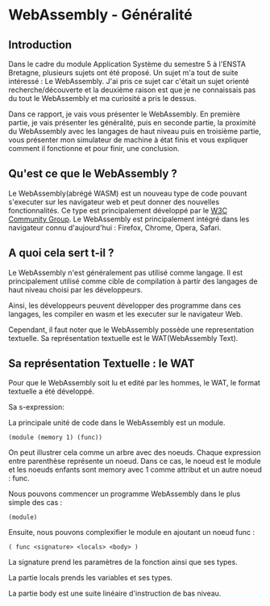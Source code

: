 # WebAssembly - Généralité

## Introduction
Dans le cadre du module Application Système du semestre 5 à l'ENSTA Bretagne, plusieurs sujets ont été proposé. Un sujet m'a tout de suite intéressé : Le WebAssembly. J'ai pris ce sujet car c'était un sujet orienté recherche/découverte et la deuxième raison est que je ne connaissais pas du tout le WebAssembly et ma curiosité a pris le dessus. 

Dans ce rapport, je vais vous présenter le WebAssembly. En première partie, je vais présenter les généralité, puis en seconde partie, la proximité du WebAssembly avec les langages de haut niveau puis en troisième partie, vous présenter mon simulateur de machine à état finis et vous expliquer comment il fonctionne et pour finir, une conclusion.

## Qu'est ce que le WebAssembly ?
Le WebAssembly(abrégé WASM) est un nouveau type de code pouvant s'executer sur les navigateur web et peut donner des nouvelles fonctionnalités.
Ce type est principalement développé par le [W3C Community Group](https://www.w3.org/community/webassembly/). Le WebAssembly est principalement intégré dans les navigateur connu d'aujourd'hui : Firefox, Chrome, Opera, Safari.


## A quoi cela sert t-il ?

Le WebAssembly n'est généralement pas utilisé comme langage. Il est principalement utilisé comme cible de compilation à partir des langages de haut niveau choisi par les développeurs. 

Ainsi, les développeurs peuvent développer des programme dans ces langages, les compiler en wasm et les executer sur le navigateur Web.

Cependant, il faut noter que le WebAssembly possède une representation textuelle. Sa représentation textuelle est le WAT(WebAssembly Text).

## Sa représentation Textuelle : le WAT

Pour que le WebAssembly soit lu et edité par les hommes, le WAT, le format textuelle a été développé. 

Sa s-expression: 

La principale unité de code dans le WebAssembly est un module.

```
(module (memory 1) (func))
```
On peut illustrer cela comme un arbre avec des noeuds. Chaque expression entre parenthèse représente un noeud. Dans ce cas, le noeud est le module et les noeuds enfants sont memory avec 1 comme attribut et un autre noeud : func.

Nous pouvons commencer un programme WebAssembly dans le plus simple des cas : 
```
(module)
```

Ensuite, nous pouvons complexifier le module en ajoutant un noeud func : 
```
( func <signature> <locals> <body> )
```
La signature prend les paramètres de la fonction ainsi que ses types.

La partie locals prends les variables et ses types.

La partie body est une suite linéaire d'instruction de bas niveau.
